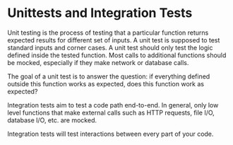 # Unittests and Integration Tests
  Unit testing is the process of testing that a particular function returns expected results for different set of inputs. A unit test is supposed to test standard inputs and corner cases. A unit test should only test the logic defined inside the tested function. Most calls to additional functions should be mocked, especially if they make network or database calls.

  The goal of a unit test is to answer the question: if everything defined outside this function works as expected, does this function work as expected?

  Integration tests aim to test a code path end-to-end. In general, only low level functions that make external calls such as HTTP requests, file I/O, database I/O, etc. are mocked.

  Integration tests will test interactions between every part of your code.
